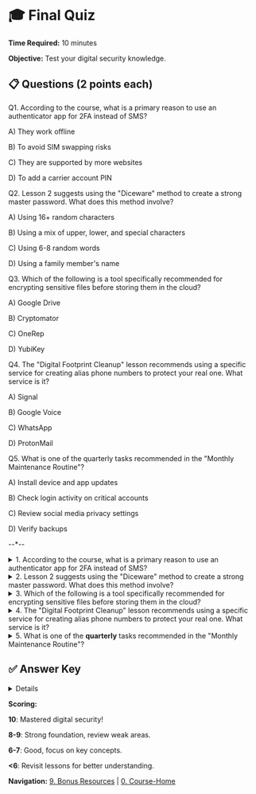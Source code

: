 # 🎓 Final Quiz

**Time Required:** 10 minutes

**Objective:** Test your digital security knowledge.

## 📋 Questions (2 points each)

Q1. According to the course, what is a primary reason to use an authenticator app for 2FA instead of SMS?

A) They work offline

B) To avoid SIM swapping risks

C) They are supported by more websites

D) To add a carrier account PIN

Q2. Lesson 2 suggests using the "Diceware" method to create a strong master password. What does this method involve?

A) Using 16+ random characters

B) Using a mix of upper, lower, and special characters

C) Using 6-8 random words

D) Using a family member's name

Q3. Which of the following is a tool specifically recommended for encrypting sensitive files before storing them in the cloud?

A) Google Drive

B) Cryptomator

C) OneRep

D) YubiKey

Q4. The "Digital Footprint Cleanup" lesson recommends using a specific service for creating alias phone numbers to protect your real one. What service is it?

A) Signal

B) Google Voice

C) WhatsApp

D) ProtonMail

Q5. What is one of the quarterly tasks recommended in the "Monthly Maintenance Routine"?

A) Install device and app updates

B) Check login activity on critical accounts

C) Review social media privacy settings

D) Verify backups

--*--

<details>
  <summary> 1. According to the course, what is a primary reason to use an authenticator app for 2FA instead of SMS?</summary>
  
  <p><b> Answer: B) To avoid SIM swapping risks.</b> The course specifically warns that SMS is vulnerable to SIM swapping attacks, making authenticator apps a more secure choice.</p>
</details>

<details>
  <summary> 2. Lesson 2 suggests using the "Diceware" method to create a strong master password. What does this method involve?</summary>
  
  <p><b> Answer: C) Using 6-8 random words.</b> The lesson recommends this method for creating a master password that is both memorable and highly secure.</p>
</details>

<details>
  <summary> 3. Which of the following is a tool specifically recommended for encrypting sensitive files before storing them in the cloud?</summary>
  
  <p><b> Answer: B) Cryptomator.</b> Cryptomator and VeraCrypt are mentioned as tools for encrypting files, adding a crucial layer of security to your cloud storage.</p>
</details>

<details>
  <summary> 4. The "Digital Footprint Cleanup" lesson recommends using a specific service for creating alias phone numbers to protect your real one. What service is it?</summary>
  
  <p><b> Answer: B) Google Voice.</b> The course suggests using Google Voice for any public-facing numbers to keep your personal phone number private.</p>
</details>

<details>
  <summary> 5. What is one of the <b>quarterly</b> tasks recommended in the "Monthly Maintenance Routine"?</summary>
  
  <p><b> Answer: C) Review social media privacy settings.</b> The routine distinguishes between monthly tasks (like updates) and deeper quarterly tasks like auditing passwords and privacy settings.</p>
</details>

## ✅ Answer Key

<details>
1 = B, 
2 = C, 
3 = B, 
4 = B, 
5 = C
</details>

**Scoring:**

**10**: Mastered digital security!

**8-9**: Strong foundation, review weak areas.

**6-7**: Good, focus on key concepts.

**<6**: Revisit lessons for better understanding.

**Navigation:** [9. Bonus Resources](9-bonus-resources.html) | [0. Course-Home](index.html)
